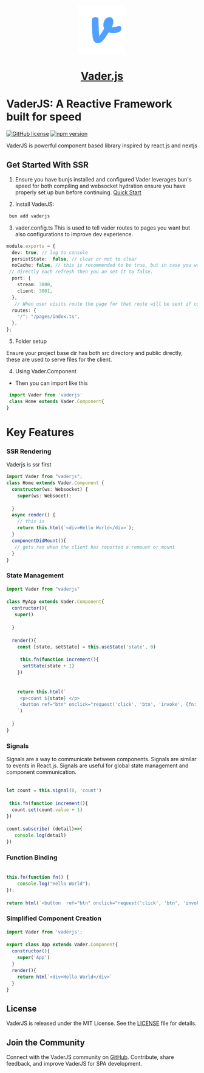<p align="center">
  <a href="https://vader-js.pages.dev">
    <picture>
      <source media="(prefers-color-scheme: dark)" srcset="/icon.jpeg">
      <img src="logo.png" height="128">
    </picture>
    <h1 align="center">Vader.js</h1>
  </a>
</p>

# VaderJS: A Reactive Framework built for speed

[![GitHub license](https://img.shields.io/badge/license-MIT-blue.svg)](https://github.com/Postr-Inc/Vader.js/blob/main/LICENSE) [![npm version](https://img.shields.io/npm/v/vaderjs.svg?style=flat)](https://www.npmjs.com/package/vaderjs) 

VaderJS is powerful component based  library inspired by react.js and nextjs


## Get Started With SSR
1. Ensure you have bunjs installed and configured
   Vader leverages bun's speed for both compiling and websocket hydration ensure you have properly set up bun before continuing.
   [Quick Start](https://bun.sh/docs/quickstart)

2. Install VaderJS:

```sh
 bun add vaderjs
 ```

3.  vader.config.ts
This is used to tell vader routes to pages you want but also configurations to improve dev experience.

```ts
module.exports = {
  dev: true, // log to console
  persistState:  false, // clear or not to clear
  noCache: false, // this is recommended to be true, but in case you want to see changes
 // directly each refresh then you an set it to false.
  port: {
    stream: 3000,
    client: 3001,
  },
   // When user visits route the page for that route will be sent if configured here
  routes: {
    "/": "/pages/index.ts",
  }, 
};
```
 

5. Folder setup

Ensure your project base dir has both src directory and public directly, these are used to serve files for the client.

 

 4. Using Vader.Component
 - Then you can import like this

 ```js
  import Vader from 'vaderjs'
  class Home extends Vader.Component{
}
  ```
 

#  Key Features

### SSR Rendering

Vaderjs is ssr first 

```ts
import Vader from "vaderjs";
class Home extends Vader.Component {
  constructor(ws: Websocket) {
    super(ws: Websocet);
     
  }
  async render() {
    // this is 
    return this.html(`<div>Hello World</div>`);
  }
  componentDidMount(){
   // gets ran when the client has reported a remount or mount
  }
}
```

 
### State Management

```javascript
import Vader from "vaderjs"

class MyApp extends Vader.Component{
  contructor(){
   super()
   
  }
  
  render(){
    const [state, setState] = this.useState('state', 0)
    
     this.fn(function increment(){
      setState(state + 1)
    })

     
    return this.html(`
     <p>count ${state} </p>
     <button ref="btn" onclick="request('click', 'btn', 'invoke', {fn:'increment', args:{ }})">Change State by 1</button>
    `)
    
  }
}
```

### Signals

Signals are a way to communicate between components. Signals are similar to events in React.js. Signals are useful for global state management and component communication.

```javascript

let count = this.signal(0, 'count')

 this.fn(function increment(){
  count.set(count.value + 1)
})

count.subscribe( (detail)=>{
   console.log(detail)
})  

```

### Function Binding

```javascript

this.fn(function fn() {
    console.log("Hello World");
});
 
return html(`<button  ref="btn" onclick="request('click', 'btn', 'invoke', {fn:'increment', args:{ }})">Click Me</button>`)
```
 

 
### Simplified Component Creation

```javascript
import Vader from 'vaderjs';

export class App extends Vader.Component{
  constructor(){
    super('App')
  }
  render(){
    return html`<div>Hello World</div>`
  }
}
```

 
 

## License

VaderJS is released under the MIT License. See the [LICENSE](https://github.com/Postr-Inc/Vader.js/blob/main/LICENSE) file for details.

## Join the Community

Connect with the VaderJS community on [GitHub](https://github.com/Postr-Inc/Vader.js). Contribute, share feedback, and improve VaderJS for SPA development.
